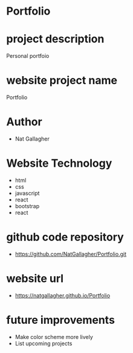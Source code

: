 # Portfolio

# project description
Personal portfoio

# website project name
Portfolio

# Author
- Nat Gallagher

# Website Technology
- html
- css
- javascript
- react
- bootstrap
- react

# github code repository
- https://github.com/NatGallagher/Portfolio.git

# website url
- https://natgallagher.github.io/Portfolio

# future improvements
- Make color scheme more lively
- List upcoming projects